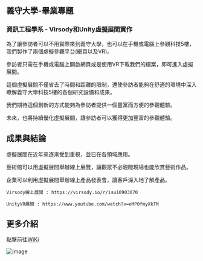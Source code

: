 ## 義守大學-畢業專題
### 資訊工程學系 - Virsody和Unity虛擬展間實作

為了讓參訪者可以不用實際來到義守大學，也可以在手機或電腦上參觀科技5樓，我們製作了兩個虛擬參觀平台(網頁以及VR)。

參訪者只需在手機或電腦上開啟網頁或是使用VR下載我們的檔案，即可進入虛擬展間。

這個虛擬展間不僅省去了時間和距離的限制，還使參訪者能夠在舒適的環境中深入瞭解義守大學科技5樓的各個研究設備和成果。

我們期待這個創新的方式能夠為參訪者提供一個豐富而方便的參觀體驗。

未來，也將持續優化虛擬展間，讓參訪者可以獲得更加豐富的參觀體驗。
## 成果與結論
虛擬展間在近年來逐漸受到重視，並已在各領域應用。

藝術館可以用虛擬展間舉辦線上展覽，讓觀眾不必親臨現場也能欣賞藝術作品。

企業可以利用虛擬展間舉辦線上產品發表會，讓客戶深入地了解產品。
```
Virsody線上展間 : https://virsody.io/r/isu10903070
```
```
UnityVR展間 : https://www.youtube.com/watch?v=eMP0fmyXkTM
```

## 更多介紹
點擊前往[WiKi](https://github.com/Xiang511/Virsody-Unity/wiki/Virsody%E5%92%8CUnity%E8%99%9B%E6%93%AC%E5%B1%95%E9%96%93%E5%AF%A6%E4%BD%9C)

![image](https://github.com/Xiang511/Virsody-Unity/assets/120042360/9291ed39-dcb6-4011-bae2-f7110e6c3e24)
